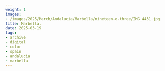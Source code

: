 ```yaml
---
weight: 1
images:
- /images/2025/March/Andalucia/Marbella/nineteen-o-three/IMG_4431.jpg
title: Marbella.
date: 2025-03-19
tags:
- archive
- digital
- color
- spain
- andalucia
- marbella
---
```


